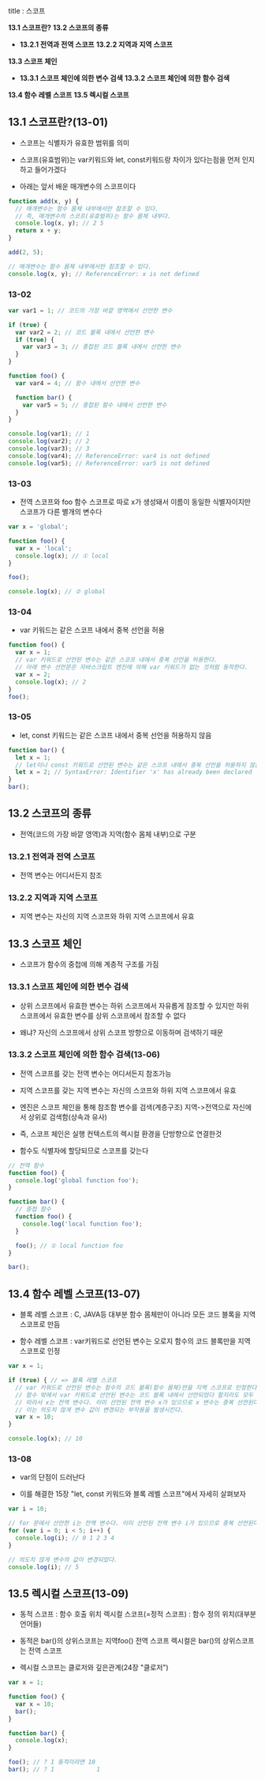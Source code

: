 title : 스코프



**13.1 스코프란?**
**13.2 스코프의 종류**

* **13.2.1 전역과 전역 스코프**
  **13.2.2 지역과 지역 스코프**

**13.3 스코프 체인**

* **13.3.1 스코프 체인에 의한 변수 검색**
  **13.3.2 스코프 체인에 의한 함수 검색**

**13.4 함수 레벨 스코프**
**13.5 렉시컬 스코프**



## 13.1 스코프란?(13-01)

* 스코프는 식별자가 유효한 범위를 의미

* 스코프(유효범위)는 var키워드와 let, const키워드랑 차이가 있다는점을 먼저 인지하고 들어가겠다

* 아래는 앞서 배운 매개변수의 스코프이다

```javascript
function add(x, y) {
  // 매개변수는 함수 몸체 내부에서만 참조할 수 있다.
  // 즉, 매개변수의 스코프(유효범위)는 함수 몸체 내부다.
  console.log(x, y); // 2 5
  return x + y;
}

add(2, 5);

// 매개변수는 함수 몸체 내부에서만 참조할 수 있다.
console.log(x, y); // ReferenceError: x is not defined
```

### 13-02

```javascript
var var1 = 1; // 코드의 가장 바깥 영역에서 선언한 변수

if (true) {
  var var2 = 2; // 코드 블록 내에서 선언한 변수
  if (true) {
    var var3 = 3; // 중첩된 코드 블록 내에서 선언한 변수
  }
}

function foo() {
  var var4 = 4; // 함수 내에서 선언한 변수

  function bar() {
    var var5 = 5; // 중첩된 함수 내에서 선언한 변수
  }
}

console.log(var1); // 1
console.log(var2); // 2
console.log(var3); // 3
console.log(var4); // ReferenceError: var4 is not defined
console.log(var5); // ReferenceError: var5 is not defined
```

### 13-03

* 전역 스코프와 foo 함수 스코프로 따로 x가 생성돼서 이름이 동일한 식별자이지만 스코프가 다른 별개의 변수다

```javascript
var x = 'global';

function foo() {
  var x = 'local';
  console.log(x); // ① local
}

foo();

console.log(x); // ② global
```

### 13-04

* var 키워드는 같은 스코프 내에서 중복 선언을 허용

```javascript
function foo() {
  var x = 1;
  // var 키워드로 선언된 변수는 같은 스코프 내에서 중복 선언을 허용한다.
  // 아래 변수 선언문은 자바스크립트 엔진에 의해 var 키워드가 없는 것처럼 동작한다.
  var x = 2;
  console.log(x); // 2
}
foo();
```

### 13-05

* let, const 키워드는 같은 스코프 내에서 중복 선언을 허용하지 않음

```javascript
function bar() {
  let x = 1;
  // let이나 const 키워드로 선언된 변수는 같은 스코프 내에서 중복 선언을 허용하지 않는다.
  let x = 2; // SyntaxError: Identifier 'x' has already been declared
}
bar();
```

## 13.2 스코프의 종류

* 전역(코드의 가장 바깥 영역)과 지역(함수 몸체 내부)으로 구분

### 13.2.1 전역과 전역 스코프

* 전역 변수는 어디서든지 참조

### 13.2.2 지역과 지역 스코프

* 지역 변수는 자신의 지역 스코프와 하위 지역 스코프에서 유효

## 13.3 스코프 체인

* 스코프가 함수의 중첩에 의해 계층적 구조를 가짐

### 13.3.1 스코프 체인에 의한 변수 검색

* 상위 스코프에서 유효한 변수는 하위 스코프에서 자유롭게 참조할 수 있지만 하위 스코프에서 유효한 변수를 상위 스코프에서 참조할 수 없다

* 왜냐? 자신의 스코프에서 상위 스코프 방향으로 이동하며 검색하기 때문

### 13.3.2 스코프 체인에 의한 함수 검색(13-06)

* 전역 스코프를 갖는 전역 변수는 어디서든지 참조가능

* 지역 스코프를 갖는 지역 변수는 자신의 스코프와 하위 지역 스코프에서 유효

* 엔진은 스코프 체인을 통해 참조함 변수를 검색(계층구조)
  지역->전역으로 자신에서 상위로 검색함(상속과 유사)

* 즉, 스코프 체인은 실행 컨텍스트의 렉시컬 환경을 단방향으로 연결한것

* 함수도 식별자에 할당되므로 스코프를 갖는다

```javascript
// 전역 함수
function foo() {
  console.log('global function foo');
}

function bar() {
  // 중첩 함수
  function foo() {
    console.log('local function foo');
  }

  foo(); // ① local function foo
}

bar();
```

## 13.4 함수 레벨 스코프(13-07)

* 블록 레벨 스코프 : C, JAVA등 대부분 함수 몸체만이 아니라 모든 코드 블록을 지역 스코프로 만듬

* 함수 레벨 스코프 : var키워드로 선언된 변수는 오로지 함수의 코드 블록만을 지역 스코프로 인정

```javascript
var x = 1;

if (true) { // => 블록 레벨 스코프
  // var 키워드로 선언된 변수는 함수의 코드 블록(함수 몸체)만을 지역 스코프로 인정한다.
  // 함수 밖에서 var 키워드로 선언된 변수는 코드 블록 내에서 선언되었다 할지라도 모두 전역 변수다.
  // 따라서 x는 전역 변수다. 이미 선언된 전역 변수 x가 있으므로 x 변수는 중복 선언된다.
  // 이는 의도치 않게 변수 값이 변경되는 부작용을 발생시킨다.
  var x = 10;
}

console.log(x); // 10
```

### 13-08

* var의 단점이 드러난다

* 이를 해결한 15장 "let, const 키워드와 블록 레벨 스코프"에서 자세히 살펴보자

```javascript
var i = 10;

// for 문에서 선언한 i는 전역 변수다. 이미 선언된 전역 변수 i가 있으므로 중복 선언된다.
for (var i = 0; i < 5; i++) {
  console.log(i); // 0 1 2 3 4
}

// 의도치 않게 변수의 값이 변경되었다.
console.log(i); // 5
```

## 13.5 렉시컬 스코프(13-09)

* 동적 스코프 : 함수 호출 위치
  렉시컬 스코프(=정적 스코프) : 함수 정의 위치(대부분 언어들)

* 동적은 bar()의 상위스코프는 지역foo() 전역 스코프
  렉시컬은 bar()의 상위스코프는 전역 스코프

* 렉시컬 스코프는 클로저와 깊은관계(24장 "클로저")

```javascript
var x = 1;

function foo() {
  var x = 10;
  bar();
}

function bar() {
  console.log(x);
}

foo(); // ? 1 동적이라면 10
bar(); // ? 1            1
```
